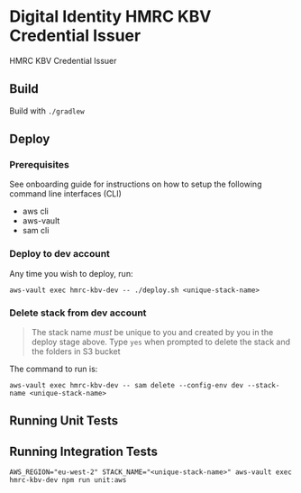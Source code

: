 # Digital Identity HMRC KBV Credential Issuer

HMRC KBV Credential Issuer

## Build

Build with `./gradlew`

## Deploy

### Prerequisites

See onboarding guide for instructions on how to setup the following command line interfaces (CLI)

- aws cli
- aws-vault
- sam cli

### Deploy to dev account

Any time you wish to deploy, run:

`aws-vault exec hmrc-kbv-dev -- ./deploy.sh <unique-stack-name>`

### Delete stack from dev account

> The stack name _must_ be unique to you and created by you in the deploy stage above.
> Type `yes` when prompted to delete the stack and the folders in S3 bucket

The command to run is:

`aws-vault exec hmrc-kbv-dev -- sam delete --config-env dev --stack-name <unique-stack-name>`

## Running Unit Tests

## Running Integration Tests

`AWS_REGION="eu-west-2" STACK_NAME="<unique-stack-name>" aws-vault exec hmrc-kbv-dev npm run unit:aws`
